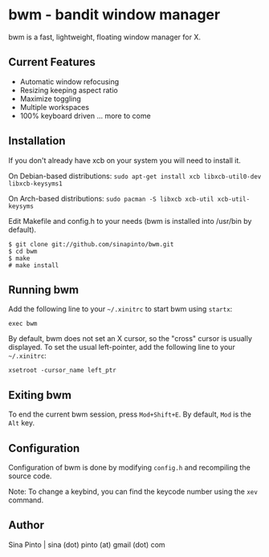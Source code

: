 bwm - bandit window manager
===========================
bwm is a fast, lightweight, floating window manager for X.

Current Features
----------------
* Automatic window refocusing
* Resizing keeping aspect ratio
* Maximize toggling
* Multiple workspaces
* 100% keyboard driven
... more to come

Installation
------------
If you don't already have xcb on your system you will need to install it.

On Debian-based distributions:
`sudo apt-get install xcb libxcb-util0-dev libxcb-keysyms1`

On Arch-based distributions:
`sudo pacman -S libxcb xcb-util xcb-util-keysyms`

Edit Makefile and config.h to your needs (bwm is installed into /usr/bin by default).

    $ git clone git://github.com/sinapinto/bwm.git
    $ cd bwm
    $ make
    # make install

Running bwm
-----------
Add the following line to your `~/.xinitrc` to start bwm using `startx`:

    exec bwm

By default, bwm does not set an X cursor, so the "cross" cursor is usually displayed.  To set the usual left-pointer, add the following line to your `~/.xinitrc`:

    xsetroot -cursor_name left_ptr

Exiting bwm
-----------
To end the current bwm session, press `Mod+Shift+E`. By default, `Mod` is the `Alt` key.

Configuration
-------------
Configuration of bwm is done by modifying `config.h` and recompiling the source code.

Note: To change a keybind, you can find the keycode number using the `xev` command.

Author
------
Sina Pinto | sina (dot) pinto (at) gmail (dot) com
